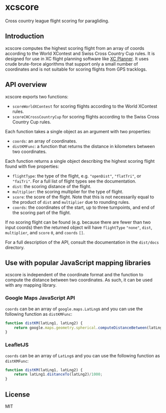 # xcscore

Cross country league flight scoring for paragliding.

## Introduction

xcscore computes the highest scoring flight from an array of coords according to
the World XContest and Swiss Cross Country Cup rules. It is designed for use in
XC flight planning software like [XC Planner](https://xcplanner.appspot.com). It
uses crude brute-force algorithms that support only a small number of
coordinates and is not suitable for scoring flights from GPS tracklogs.

## API overview

xcscore exports two functions:

* `scoreWorldXContest` for scoring flights according to the World XContest
  rules.
* `scoreCHCrossCountryCup` for scoring flights according to the Swiss Cross
  Country Cup rules.

Each function takes a single object as an argument with two properties:

* `coords`: an array of coordinates.
* `distKMFunc`: a function that returns the distance in kilometers between two
  coordinates.

Each function returns a single object describing the highest scoring flight
found with five properties:

* `flightType`: the type of the flight, e.g. `"openDist"`, `"flatTri"`, or
  `"faiTri"`. For a full list of flight types see the documentation.
* `dist`: the scoring distance of the flight.
* `multiplier`: the scoring multiplier for the type of flight.
* `score`: the score of the flight. Note that this is not necessarily equal to
  the product of `dist` and `multiplier` due to rounding rules.
* `coords`: the coordinates of the start, up to three turnpoints, and end of the
  scoring part of the flight.

If no scoring flight can be found (e.g. because there are fewer than two input
coords) then the returned object will have `flightType` `"none"`, `dist`,
`multiplier`, and `score` `0`, and `coords` `[]`.

For a full description of the API, consult the documentation in the `dist/docs`
directory.

## Use with popular JavaScript mapping libraries

xcscore is independent of the coordinate format and the function to compute the
distance between two coordinates. As such, it can be used with any mapping
library.

### Google Maps JavaScript API

`coords` can be an array of `google.maps.LatLng`s and you can use the following
function as `distKMFunc`:

```javascript
function distKM(latLng1, latLng2) {
    return google.maps.geometry.spherical.computeDistanceBetween(latLng1, latLng2, 6371);
}
```

### LeafletJS

`coords` can be an array of `LatLng`s and you can use the following function as
`distKMFunc`:

```javascript
function distKM(latLng1, latLng2) {
    return latLng1.distanceTo(latLng2)/1000;
}
```

## License

MIT